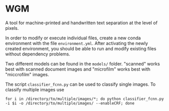 # WGM
A tool for machine-printed and handwritten text separation at the level of pixels. 

In order to modify or execute individual files, create a new conda environment with the file `environment.yml`. After activating the newly created environment, you should be able to run and modify existing files without dependency problems.

Two different models can be found in the `models/` folder. "scanned" works best with scanned document images and "microfilm" works best with "miccrofilm" images. 

The script `classifier_fcnn.py` can be used to classify single images. To classify multiple images use 

```for i in /directory/to/multiple/images/*; do python classifier_fcnn.py -i $i -o /directory/to/multiple/images/ --enableCRF; done```



